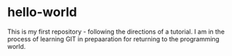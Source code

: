 # hello-world
This is my first repository - following the directions of a tutorial.
I am in the process of learning GIT in prepaaration for returning to the programming world.
